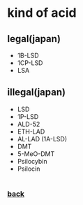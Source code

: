 # kind of acid


## legal(japan)
  - 1B-LSD
  - 1CP-LSD
  - LSA

## illegal(japan)
  - LSD
  - 1P-LSD
  - ALD-52
  - ETH-LAD
  - AL-LAD (1A-LSD)
  - DMT
  - 5-MeO-DMT
  - Psilocybin
  - Psilocin


#
### [back](main.md)